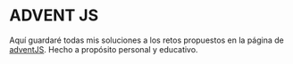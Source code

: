 # ADVENT JS
Aquí guardaré todas mis soluciones a los retos propuestos en la página de <a href="https://adventjs.dev/es" target="_blank">adventJS</a>. Hecho a propósito personal y educativo.
